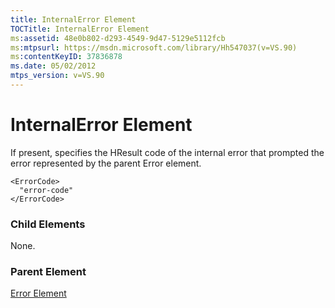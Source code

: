 ```yaml
---
title: InternalError Element
TOCTitle: InternalError Element
ms:assetid: 48e0b802-d293-4549-9d47-5129e5112fcb
ms:mtpsurl: https://msdn.microsoft.com/library/Hh547037(v=VS.90)
ms:contentKeyID: 37836878
ms.date: 05/02/2012
mtps_version: v=VS.90
---
```


# InternalError Element

If present, specifies the HResult code of the internal error that prompted the error represented by the parent Error element.

    <ErrorCode>
      "error-code"
    </ErrorCode>

### Child Elements

None.

### Parent Element

[Error Element](error-element.md)
